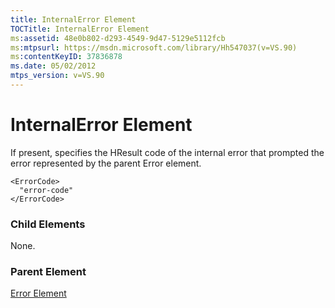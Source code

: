 ```yaml
---
title: InternalError Element
TOCTitle: InternalError Element
ms:assetid: 48e0b802-d293-4549-9d47-5129e5112fcb
ms:mtpsurl: https://msdn.microsoft.com/library/Hh547037(v=VS.90)
ms:contentKeyID: 37836878
ms.date: 05/02/2012
mtps_version: v=VS.90
---
```


# InternalError Element

If present, specifies the HResult code of the internal error that prompted the error represented by the parent Error element.

    <ErrorCode>
      "error-code"
    </ErrorCode>

### Child Elements

None.

### Parent Element

[Error Element](error-element.md)
